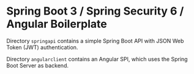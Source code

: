 # Spring Boot 3 / Spring Security 6 / Angular Boilerplate

Directory `springapi` contains a simple Spring Boot API with JSON Web Token (JWT) authentication.

Directory `angularclient` contains an Angular SPI, which uses the Spring Boot Server as backend.
